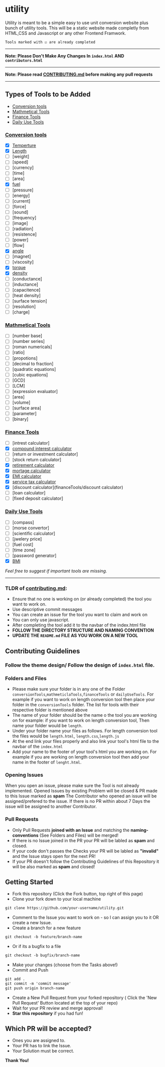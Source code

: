 # utility
Utility is meant to be a simple easy to use unit conversion website plus bunch of utility tools. This will be a static website made completly from HTML,CSS and Javascript or any other Frontend Framwork.

`Tools marked with ☑ are already completed`

---

**Note: Please Don't Make Any Changes In `index.html` AND `contributors.html`**

---

**Note: Please read [CONTRIBUTING.md](CONTRIBUTING.md) before making any pull requests**

---

## Types of Tools to be Added

- [Conversion tools](#Conversion-tools)
- [Mathmetical Tools](#Mathmetical-Tools)
- [Finance Tools](#Finance-Tools)
- [Daily Use Tools](#Daily-Use-Tools)


### [Conversion tools](conversionTools)
- [x] [Temperture](conversionTools/temperture/temperture.html)
- [x] [Length](conversionTools/length)
- [ ] [weight]
- [ ] [speed]
- [ ] [currency]
- [ ] [time]
- [ ] [area]
- [x] [fuel](conversionTools/fuelEfficiency/fuel.html)
- [ ] [pressure]
- [ ] [energy]
- [ ] [current]
- [ ] [force]
- [ ] [sound]
- [ ] [frequency]
- [ ] [image]
- [ ] [radiation]
- [ ] [resistence]
- [ ] [power]
- [ ] [flow]
- [x] [angle](conversionTools/Angle_Conversion)
- [ ] [magnet]
- [ ] [viscosity]
- [x] [torque](conversionTools/Torque/torque.html)
- [x] [density](conversionTools/density)
- [ ] [conductance]
- [ ] [inductance]
- [ ] [capacitence]
- [ ] [heat density]
- [ ] [surface tension]
- [ ] [resolution]
- [ ] [charge]

### [Mathmetical Tools](mathmeticalTools)
- [ ] [number base]
- [ ] [number series]
- [ ] [roman numericals]
- [ ] [ratio]
- [ ] [propotions]
- [ ] [decimal to fraction]
- [ ] [quadratic equations]
- [ ] [cubic equations]
- [ ] [GCD]
- [ ] [LCM]
- [ ] [expression evaluator]
- [ ] [area]
- [ ] [volume]
- [ ] [surface area]
- [ ] [parameter]
- [ ] [binary]

### [Finance Tools](financeTools)
- [ ] [intrest calculator]
- [x] [compound interest calculator](financeTools/compound-interest-calculator)
- [ ] [return or investment calculator]
- [ ] [stock return calculator]
- [x] [retirement calculator](financeTools/retirementcalaculator/index.html)
- [x] [mortage calculator](financeTools/mortgageCalculator)
- [x] [EMI calculator](financeTools/emiCalculator)
- [x] [service tax calculator](financeTools/service-txt-calculator)
- [x] [discount calculator](financeTools/discount calculator)
- [ ] [loan calculator]
- [ ] [fixed deposit calculator]

### [Daily Use Tools](dailyUseTools)
- [ ] [compass]
- [ ] [morse convertor]
- [ ] [scientific calculator]
- [ ] [jwelery price]
- [ ] [fuel cost]
- [ ] [time zone]
- [ ] [password generator]
- [x] [BMI](dailyUseTools/bmicalculator/bmi-calculator.html)

*Feel free to suggest if important tools are missing.*

---


### TLDR of [contributing.md](CONTRIBUTING.md):

- Ensure that no one is working on (or already completed) the tool you want to work on.
- Use descriptive commit messages
- You can create an issue for the tool you want to claim and work on
- You can only use javascript.
- After completing the tool add it to the navbar of the index.html file
- **FOLLOW THE DIRECTORY STRUCTURE AND NAMING CONVENTION**
- **UPDATE THE `README.md` FILE AS YOU WORK ON A NEW TOOL**


## Contributing Guidelines

### Follow the theme design/ Follow the design of `index.html` file.

### Folders and Files
- Please make sure your folder is in any one of the Folder `conversionTools`,`mathmeticlaTools`,`financeTools` or `dailyUseTools`. For example if you want to work on length conversion tool then place your folder in the `conversionTools` folder. The list for tools with their respective folder is mentioned above
- The name of your folder should be the name o the tool you are working on for example: if you want to work on length conversion tool, Then name your folder would be `length`.
- Under your folder name your files as follows. For length conversion tool the files would be `length.html`, `length.css`,`length.js`
- At the end link your files properly and also link your tool's
html file to the navbar of the `index.html`
- Add your name to the footer of your tool's html you are working on. For example if you are working on length conversion tool then
add your name in the footer of `lenght.html`.

### Opening Issues
When you open an issue, please make sure the Tool is not already implemented.
Opened Issues by existing Problem will be closed & PR made to this Issue marked as **spam**
The Contributor who opened an issue will be assigned/prefered to the issue. If there is no PR within about 7 Days the issue will be assigned to another Contributor.

### Pull Requests
- Only Pull Requests **joined with an Issue** and matching the **naming-conventions** (See Folders and Files) will be merged!
- If there is no Issue joined in the PR your PR will be labled as **spam** and closed.
- If your code don't passes the Checks your PR will be labled as **"invalid"** and the Issue stays open for the next PR!
- If your PR doesn't follow the Contributing Guidelines of this Repository it will be also marked as **spam** and closed!

## Getting Started
* Fork this repository (Click the Fork button, top right of this page)
* Clone your fork down to your local machine
```markdown
git clone https://github.com/your-username/utility.git
```
* Comment to the Issue you want to work on - so I can assign you to it OR create a new Issue.
* Create a branch for a new feature
```markdown
git checkout -b feature/branch-name
```
* Or if its a bugfix to a file
```markdown
git checkout -b bugfix/branch-name
```
* Make your changes (choose from the Tasks above!)
* Commit and Push
```markdown
git add .
git commit -m 'commit message'
git push origin branch-name
```
* Create a New Pull Request from your forked repository ( Click the 'New Pull Request' Button located at the top of your repo)
* Wait for your PR review and merge approval!
* __Star this repository__ if you had fun!

## Which PR will be accepted?
* Ones you are assigned to.
* Your PR has to link the Issue.
* Your Solution must be correct.

__Thank You!__
